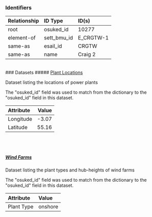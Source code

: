 ### Identifiers

| Relationship   | ID Type     | ID(s)     |
|:---------------|:------------|:----------|
| root           | osuked_id   | 10277     |
| element-of     | sett_bmu_id | E_CRGTW-1 |
| same-as        | esail_id    | CRGTW     |
| same-as        | name        | Craig 2   |

<br>
### Datasets
##### <a href="https://raw.githubusercontent.com/OSUKED/Dictionary-Datasets/main/datasets/plant-locations/datapackage.json">Plant Locations</a>

Dataset listing the locations of power plants

The "osuked_id" field was used to match from the dictionary to the "osuked_id" field in this dataset.

| Attribute   |   Value |
|:------------|--------:|
| Longitude   |   -3.07 |
| Latitude    |   55.16 |

<br><br>
##### <a href="https://raw.githubusercontent.com/OSUKED/Dictionary-Datasets/main/datasets/wind-farms/datapackage.json">Wind Farms</a>

Dataset listing the plant types and hub-heights of wind farms

The "osuked_id" field was used to match from the dictionary to the "osuked_id" field in this dataset.

| Attribute   | Value   |
|:------------|:--------|
| Plant Type  | onshore |

